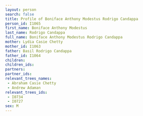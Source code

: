 ```yaml
---
layout: person
search: false
title: Profile of Boniface Anthony Modestus Rodrigo Candappa
person_id: I1065
first_name: Boniface Anthony Modestus
last_name: Rodrigo Candappa
full_name: Boniface Anthony Modestus Rodrigo Candappa
mother: Lydia Casie Chetty
mother_id: I1063
father: Basil Rodrigo Candappa
father_id: I1064
children:
children_ids:
partners:
partner_ids:
relevant_trees_names:
 - Abraham Casie Chetty
 - Andrew Adaman
relevant_trees_ids:
 - I0734
 - I0727
sex: M
---
```


